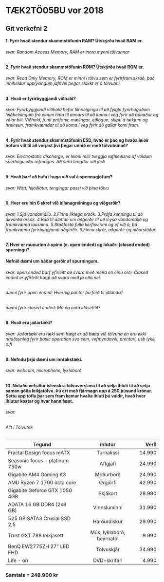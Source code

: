 # TÆK2TÖ05BU vor 2018

## Git verkefni 2

#### 1. Fyrir hvað stendur skammstöfunin RAM? Útskýrðu hvað RAM er.

###### svar: Random Access Memory, RAM er innra mynni tölvunnar

#### 2. Fyrir hvað stendur skammstöfunin ROM? Útskýrðu hvað ROM er.

###### svar: Read Only Memory, ROM er minni í tölvu sem er fyrirfram skráð, það inniheldur upplýsingum jafnvel þegar slökkt er á tölvunni.

#### 3. Hvað er fyrirbyggjandi viðhald?

###### svar: Fyrirbyggjandi viðhald hefur tilhneigingu til að fylgja fyrirhuguðum leiðbeiningum frá einum tíma til annars til að koma í veg fyrir að búnaður og vélar bili.  Viðhald, þ.mt prófanir, mælingar, aðlögun, skipti á tækjum og hreinsun, framkvæmdar til að koma í veg fyrir að gallar komi fram. 

#### 4. Fyrir hvað stendur skammstöfunin ESD, hvað er það og hvaða leiðir höfum við til að verjast því þegar unnið er með tölvubúnað?

###### svar: Electrostatic discharge, er leiðni milli tveggja rafhleðlsna af völdum snertingu eða rafmagns.  Að vera tengdur við jörð

#### 5. Hvað þarf að hafa í huga við val á spennugjöfum?

###### svar: Wött, hljóðlátur, tengingar passi við þína tölvu

#### 6. Hver eru hin 6 skref við bilanagreiningu og viðgerðir?

###### svar: 1.Sjá vandamálið. 2.Finna líklega orsök. 3.Prófa kenningu til að ákvarða orsök.  4.Búa til áætlun um aðgerðir til að leysa vandamálið og framkvæma lausnina. 5.Staðfesta fulla kerfisvirkni og ef við á, þá framkvæma fyrirbyggjandi aðgerðir.  6.Finna skrár, aðgerðir og niðurstöður.

#### 7. Hver er munurinn á opinn (e. open ended) og lokaðri (closed ended) spurningu?
#### Nefnið dæmi um báðar gerðir af spurningum.

###### svar: open ended þarf yfirleitt að svara með meira en einu orði.  Closed ended er yfirleitt hægt að svara með já eða nei.
###### dæmi fyrir open ended: Hvernig pantar þú ferð til útlanda?
###### dæmi fyrir closed ended: Má ég nota klósettið?

#### 8. Hvað eru jaðartæki?

###### svar: Jaðartæki eru tæki sem hægt er að bæta við tölvuna en eru ekki nauðsynleg fyrir basic operation svo sem, vefmyndavél, prentari, usb lykill o.fl

#### 9. Nefndu þrjú dæmi um inntakstæki.

###### svar: webcam, microphone, lyklaborð

#### 10. Notaðu vefsíður íslenskra tölvuverslana til að velja íhluti til að setja saman góða leikjatölvu. Þú ert með fjármagn upp á 250 þúsund krónur. Settu upp töflu þar sem fram kemur hvaða íhluti þú valdir, hvað hver íhlutur kostar og hvar hann fæst.

###### svar:
###### Allt í Tölvutek

| Tegund        | íhlutur           | Verð  |
| ------------- |:-------------:| -----:|
| Fractal Design focus mATX| Turnakssi | 14.990 |
| Seasonic focus + platinum 750w | Aflgjafi | 24.990 |
| Gigabite AM4 Gaming K3 | Móðurborð | 24.990 |
| AMD Ryzen 7 1700 octa core | Örgjörfi | 42.990 |
| Gigabite Geforce GTX 1050 4GB | Skjákort | 28.990 |
| ADATA 16 GB DDR4 (2x8 GB) | Vinnsluminni | 31.990 |
| 525 GB SATA3 Crusial SSD 2,5 | Harðurdiskur | 29.990 |
| Trust GXT 788 leikjasett | Mús, lyklaborð, heyrnatól | 9.990 |
| BenQ EW2775ZH 27" LED FHD | Tölvuskjár | 34.990 |
| Life - on | DVD+skrifari | 4.990 |

### Samtals = 248.900 kr
